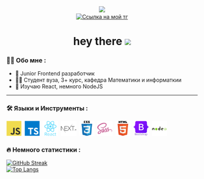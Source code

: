 <div id="header" align="center">
  <img src="https://media1.giphy.com/media/13HgwGsXF0aiGY/giphy.gif?cid=ecf05e47jq2649xo39vdh5d8ddyf24o8j4fplkxwpvnx06k9&rid=giphy.gif&ct=g" width="320"/>
  
  <div id="links" align="center">
    <a href="https://t.me/Andrew_Talanov" target="_blank">
      <img src="https://img.shields.io/badge/Telegram-blue?logo=telegram&logoColor=white&style=for-the-badge" alt="Ссылка на мой тг"/>
    </a>
  </div>
  
  <h1>
    hey there
    <img src="https://media.giphy.com/media/hvRJCLFzcasrR4ia7z/giphy.gif" width="30px"/>
  </h1>
</div>

### :man_technologist: Обо мне :
- :tropical_drink: Junior Frontend разработчик
- :man_student: Студент вуза, 3+ курс, кафедра Математики и информаткии
- :wrench: Изучаю React, немного NodeJS

---

### :hammer_and_wrench: Языки и Инструменты :
<div>
  <img src="https://github.com/devicons/devicon/blob/master/icons/javascript/javascript-original.svg" title="Javascript" alt="Javascript" width="40" height="40"/>&nbsp; <img src="https://github.com/devicons/devicon/blob/master/icons/typescript/typescript-original.svg" title="Typescript" alt="Typescript" width="40" height="40"/>&nbsp; <img src="https://github.com/devicons/devicon/blob/master/icons/react/react-original-wordmark.svg" title="React" alt="React" width="40" height="40"/>&nbsp; <img src="https://github.com/devicons/devicon/blob/master/icons/nextjs/nextjs-original-wordmark.svg" title="NextJS" alt="NextJS" width="40" height="40"/>&nbsp; <img src="https://github.com/devicons/devicon/blob/master/icons/css3/css3-original-wordmark.svg" title="CSS3" alt="CSS3" width="40" height="40"/>&nbsp; <img src="https://github.com/devicons/devicon/blob/master/icons/sass/sass-original.svg" title="SASS" alt="SASS" width="40" height="40"/>&nbsp; <img src="https://github.com/devicons/devicon/blob/master/icons/html5/html5-original-wordmark.svg" title="HTML5" alt="HTML5" width="40" height="40"/>&nbsp; <img src="https://github.com/devicons/devicon/blob/master/icons/bootstrap/bootstrap-original-wordmark.svg" title="Bootstrap" alt="Bootstrap" width="40" height="40"/>&nbsp; <img src="https://github.com/devicons/devicon/blob/master/icons/nodejs/nodejs-original-wordmark.svg" title="NodeJS" alt="NodeJS" width="40" height="40"/>
</div

---
    
### :fire: Немного статистики :
  [![GitHub Streak](http://github-readme-streak-stats.herokuapp.com?user=andrewtalanov&theme=dark&background=000000)](https://git.io/streak-stats) <br>
  [![Top Langs](https://github-readme-stats.vercel.app/api/top-langs/?username=andrewtalanov&layout=compact&theme=vision-friendly-dark)](https://github.com/anuraghazra/github-readme-stats)
  

